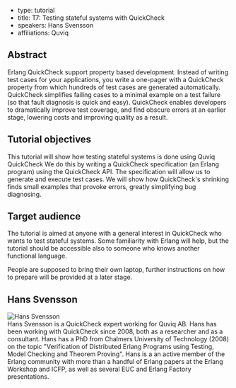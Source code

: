 - type: tutorial
- title: T7: Testing stateful systems with QuickCheck
- speakers: Hans Svensson
- affiliations: Quviq

## Abstract
Erlang QuickCheck support property based development. Instead of writing test cases
for your applications, you write a one-pager with a QuickCheck property from which
hundreds of test cases are generated automatically. QuickCheck simplifies failing
cases to a minimal example on a test failure (so that fault diagnosis is quick and
easy). QuickCheck enables developers to dramatically improve test coverage, and find
obscure errors at an earlier stage, lowering costs and improving quality as a result.


## Tutorial objectives

This tutorial will show how testing stateful systems is done using Quviq QuickCheck
We do this by writing a QuickCheck specification (an Erlang program) using the
QuickCheck API. The specification will allow us to generate and execute test cases.
We will show how QuickCheck's shrinking finds small examples that provoke errors,
greatly simplifying bug diagnosing.


## Target audience
The tutorial is aimed at anyone with a general interest in QuickCheck who wants to
test stateful systems. Some familiarity with Erlang will help, but the tutorial should
be accessible also to someone who knows another functional language.

People are supposed to bring their own laptop, further instructions on how to prepare
will be provided at a later stage.

## Hans Svensson
<div class="row" media:type="text/omd">

<div class="medium-4 columns">
<img src="img/hans-svensson.jpg" alt="Hans Svensson"></img>
</div>

<div class="medium-8 columns" media:type="text/omd">
Hans Svensson is a QuickCheck expert working for Quviq AB. Hans has been working with
QuickCheck since 2008, both as a researcher and as a consultant. Hans
has a PhD from Chalmers University of Technology (2008) on the topic 
"Verification of Distributed Erlang Programs using Testing, Model
Checking and Theorem Proving".
Hans is a an active member of the Erlang community with more than a handful of Erlang papers at the Erlang
Workshop and ICFP, as well as several EUC and Erlang Factory presentations.
</div>

</div>
